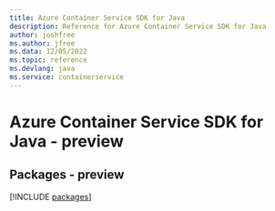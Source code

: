 ```yaml
---
title: Azure Container Service SDK for Java
description: Reference for Azure Container Service SDK for Java
author: joshfree
ms.author: jfree
ms.data: 12/05/2022
ms.topic: reference
ms.devlang: java
ms.service: containerservice
---
```

# Azure Container Service SDK for Java - preview
## Packages - preview
[!INCLUDE [packages](container-service-index.md)]